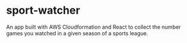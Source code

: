 # sport-watcher

An app built with AWS Cloudformation and React to collect the number games you watched in a given season of a sports league.
